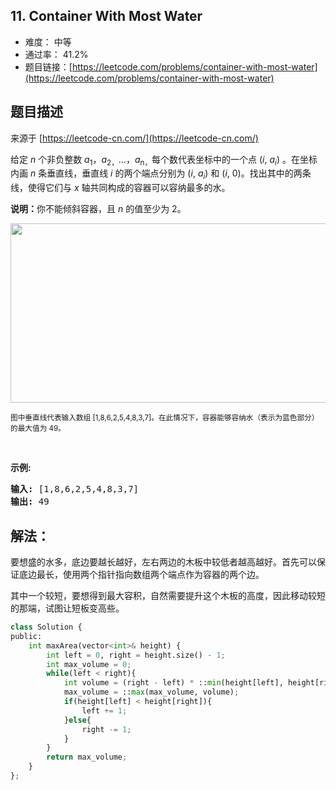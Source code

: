 ## 11. Container With Most Water

- 难度： 中等
- 通过率： 41.2%
- 题目链接：[https://leetcode.com/problems/container-with-most-water](https://leetcode.com/problems/container-with-most-water)


## 题目描述

来源于 [https://leetcode-cn.com/](https://leetcode-cn.com/)

<p>给定 <em>n</em> 个非负整数 <em>a</em><sub>1</sub>，<em>a</em><sub>2，</sub>...，<em>a</em><sub>n，</sub>每个数代表坐标中的一个点&nbsp;(<em>i</em>,&nbsp;<em>a<sub>i</sub></em>) 。在坐标内画 <em>n</em> 条垂直线，垂直线 <em>i</em>&nbsp;的两个端点分别为&nbsp;(<em>i</em>,&nbsp;<em>a<sub>i</sub></em>) 和 (<em>i</em>, 0)。找出其中的两条线，使得它们与&nbsp;<em>x</em>&nbsp;轴共同构成的容器可以容纳最多的水。</p>

<p><strong>说明：</strong>你不能倾斜容器，且&nbsp;<em>n</em>&nbsp;的值至少为 2。</p>

<p><img alt="" src="https://aliyun-lc-upload.oss-cn-hangzhou.aliyuncs.com/aliyun-lc-upload/uploads/2018/07/25/question_11.jpg" style="height: 287px; width: 600px;"></p>

<p><small>图中垂直线代表输入数组 [1,8,6,2,5,4,8,3,7]。在此情况下，容器能够容纳水（表示为蓝色部分）的最大值为&nbsp;49。</small></p>

<p>&nbsp;</p>

<p><strong>示例:</strong></p>

<pre><strong>输入:</strong> [1,8,6,2,5,4,8,3,7]
<strong>输出:</strong> 49</pre>



## 解法：

要想盛的水多，底边要越长越好，左右两边的木板中较低者越高越好。首先可以保证底边最长，使用两个指针指向数组两个端点作为容器的两个边。

其中一个较短，要想得到最大容积，自然需要提升这个木板的高度，因此移动较短的那端，试图让短板变高些。

```python
class Solution {
public:
    int maxArea(vector<int>& height) {
        int left = 0, right = height.size() - 1;
        int max_volume = 0;
        while(left < right){
            int volume = (right - left) * ::min(height[left], height[right]);
            max_volume = ::max(max_volume, volume);
            if(height[left] < height[right]){
                left += 1;
            }else{
                right -= 1;
            }
        }
        return max_volume;
    }
};
```